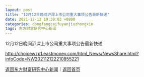 ```yaml
---
layout: post
title: "12月12日晚间沪深上市公司重大事项公告最新快递"
date: 2021-12-12 19:30:03 +0800
categories: dongfangcaifuyanjiuzhongxin
tags: 东方财富研究中心新闻
---
```

12月12日晚间沪深上市公司重大事项公告最新快递


<http://choicewzp1.eastmoney.com/html_News/NewsShare.html?infoCode=NW202112122210855221>

[返回东方财富研究中心新闻](//finews.withounder.com/dongfangcaifuyanjiuzhongxin/)｜[返回首页](//finews.withounder.com/)